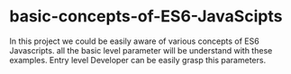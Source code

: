 # basic-concepts-of-ES6-JavaScipts
In this project we could be easily aware of various concepts of ES6 Javascripts. all the basic level parameter will be understand with these examples. Entry level Developer can be easily grasp this parameters.
